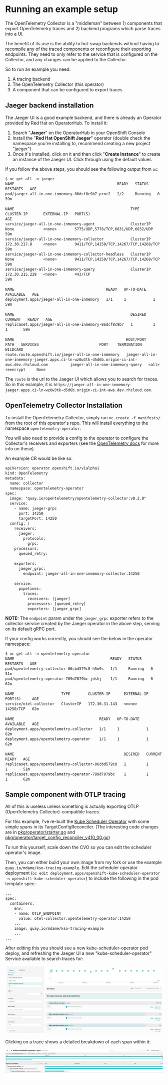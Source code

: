 # Running an example setup

The OpenTelemetry Collector is a "middleman" between 1) components that export OpenTelemetry traces and 2)
backend programs which parse traces into a UI.

The benefit of its use is the ability to hot-swap backends without having to recompile any of the traced components
or reconfigure their exporting endpoints. They need to only refer to the service that is configured on the Collector,
and any changes can be applied to the Collector.

So to run an example you need:
1. A tracing backend
2. The OpenTelemetry Collector (this operator)
3. A component that can be configured to export traces

## Jaeger backend installation

The Jaeger UI is a good example backend, and there is already an Operator provided by Red Hat on OperatorHub. To install it:
1. Search "**Jaeger**" on the OperatorHub in your OpenShift Console
2. Install the "**Red Hat OpenShift Jaeger**" operator (double check the namespace you're installing to, recommend creating a new project "jaeger")
3. Once it's installed, click on it and then click "**Create Instance**" to create an instance of the Jaeger UI. Click through using the default values

If you follow the above steps, you should see the following output from `oc`:
```
$ oc get all -n jaeger
NAME                                              READY   STATUS    RESTARTS   AGE
pod/jaeger-all-in-one-inmemory-86dcf8c9b7-prnr2   2/2     Running   0          59m

NAME                                                    TYPE        CLUSTER-IP       EXTERNAL-IP   PORT(S)                                  AGE
service/jaeger-all-in-one-inmemory-agent                ClusterIP   None             <none>        5775/UDP,5778/TCP,6831/UDP,6832/UDP      59m
service/jaeger-all-in-one-inmemory-collector            ClusterIP   172.30.217.8     <none>        9411/TCP,14250/TCP,14267/TCP,14268/TCP   59m
service/jaeger-all-in-one-inmemory-collector-headless   ClusterIP   None             <none>        9411/TCP,14250/TCP,14267/TCP,14268/TCP   59m
service/jaeger-all-in-one-inmemory-query                ClusterIP   172.30.215.229   <none>        443/TCP                                  59m

NAME                                         READY   UP-TO-DATE   AVAILABLE   AGE
deployment.apps/jaeger-all-in-one-inmemory   1/1     1            1           59m

NAME                                                    DESIRED   CURRENT   READY   AGE
replicaset.apps/jaeger-all-in-one-inmemory-86dcf8c9b7   1         1         1       59m

NAME                                                  HOST/PORT                                                                                      PATH   SERVICES                           PORT    TERMINATION   WILDCARD
route.route.openshift.io/jaeger-all-in-one-inmemory   jaeger-all-in-one-inmemory-jaeger.apps.ci-ln-wz0w3tk-d5d6b.origin-ci-int-aws.dev.rhcloud.com          jaeger-all-in-one-inmemory-query   <all>   reencrypt     None
```
The `route` is the url to the Jaeger UI which allows you to search for traces. So in this example, it is `https://jaeger-all-in-one-inmemory-jaeger.apps.ci-ln-wz0w3tk-d5d6b.origin-ci-int-aws.dev.rhcloud.com`.

## OpenTelemetry Collector Installation

To install the OpenTelemetry Collector, simply run `oc create -f manifests/.` from the root of this operator's repo. This will install
everything to the namespace `opentelemetry-operator`.

You will also need to provide a config to the operator to configure the Collector's receivers and exporters (see
the [OpenTelemetry docs](https://opentelemetry.io/docs/collector/configuration/) for more info on these).

An example CR would be like so:
```
apiVersion: operator.openshift.io/v1alpha1
kind: OpenTelemetry
metadata:
  name: collector
  namespace: opentelemetry-operator
spec:
  image: "quay.io/opentelemetry/opentelemetry-collector:v0.2.0"
  service:
    - name: jaeger-grpc
      port: 14250
      targetPort: 14250
  config: |
    receivers:
      jaeger:
        protocols:
          grpc:
    processors:
      queued_retry:
    
    exporters:
      jaeger_grpc:
        endpoint: jaeger-all-in-one-inmemory-collector:14250
    
    service:
      pipelines:
        traces:
          receivers: [jaeger]
          processors: [queued_retry]
          exporters: [jaeger_grpc]
```

**NOTE:** The `endpoint` param under the `jaeger_grpc` exporter refers to the collector service created by the
Jaeger operator in the above step, serving on its default gRPC port.

If your config works correctly, you should see the below in the operator namespace:

```
$ oc get all -n opentelemetry-operator
NAME                                           READY   STATUS    RESTARTS   AGE
pod/opentelemetry-collector-86cbd579c8-h5m9s   1/1     Running   0          51m
pod/opentelemetry-operator-789d7879bc-jdshj    1/1     Running   0          62m

NAME                     TYPE        CLUSTER-IP      EXTERNAL-IP   PORT(S)     AGE
service/otel-collector   ClusterIP   172.30.31.143   <none>        14250/TCP   62m

NAME                                      READY   UP-TO-DATE   AVAILABLE   AGE
deployment.apps/opentelemetry-collector   1/1     1            1           62m
deployment.apps/opentelemetry-operator    1/1     1            1           62m

NAME                                                 DESIRED   CURRENT   READY   AGE
replicaset.apps/opentelemetry-collector-86cbd579c8   1         1         1       51m
replicaset.apps/opentelemetry-operator-789d7879bc    1         1         1       62m
```

## Sample component with OTLP tracing

All of this is useless unless something is actually exporting OTLP (OpenTelemetry Collector)-compatible traces.

For this example, I've re-built the [Kube Scheduler Operator](https://github.com/damemi/cluster-kube-scheduler-operator/tree/otlp-tracing-example)
with some simple spans in its TargetConfigReconciler. (The interesting code changes are in [pkg/operator/starter.go](https://github.com/damemi/cluster-kube-scheduler-operator/commit/96e7f122b1ff9500e9171cb38c12498b6ecbc154#diff-ef02f4dd56d4bd19d7b3e4913b9a57d5)
and [pkg/operator/target_config_reconciler_v410_00.go](https://github.com/damemi/cluster-kube-scheduler-operator/commit/96e7f122b1ff9500e9171cb38c12498b6ecbc154#diff-a4804ecbda2ebac05da3f9471e6aa96e))

To run this yourself, scale down the CVO so you can edit the scheduler operator's image.

Then, you can either build your own image from my fork or use the example `quay.io/mdame/kso-tracing-example`.
Edit the scheduler operator deployment (`oc edit deployment.apps/openshift-kube-scheduler-operator -n openshift-kube-scheduler-operator`)
to include the following in the pod template spec:

```
...
spec:
  containers:
    env:
    - name: OTLP_ENDPOINT
      value: otel-collector.opentelemetry-operator:14250
    ...
    image: quay.io/mdame/kso-tracing-example
    ...
...
```

After editing this you should see a new kube-scheduler-operator pod deploy, and refreshing the Jaeger UI a new
"kube-scheduler-operator" Service available to search traces for:

![jaeger](jaeger.png)

Clicking on a trace shows a detailed breakdown of each span within it:

![trace](trace.png)